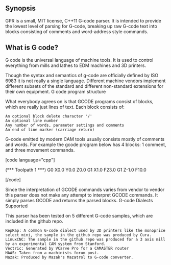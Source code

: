 ## Synopsis

GPR is a small, MIT license, C++11 G-code parser. It is intended to provide the lowest
level of parsing for G-code, breaking up raw G-code text into blocks consisting of
comments and word-address style commands.

## What is G code?

G code is the universal language of machine tools. It is used to control everything from mills and lathes to EDM machines and 3D printers.

Though the syntax and semantics of g-code are officially defined by ISO 6983 it is not really a single language. Different machine vendors implement different subsets of the standard and different non-standard extensions for their own equipment.
G code program structure

What everybody agrees on is that GCODE programs consist of blocks, which are really just lines of text. Each block consists of:

    An optional block delete character '/'
    An optional line number
    Any number of words, parameter settings and comments
    An end of line marker (carriage return)

G-code emitted by modern CAM tools usually consists mostly of comments and words. For example the gcode program below has 4 blocks: 1 comment, and three movement commands.

[code language="cpp"]

(*** Toolpath 1 ***)
G0 X0.0 Y0.0 Z0.0
G1 X1.0 F23.0
G1 Z-1.0 F10.0

[/code]

Since the interpretation of GCODE commands varies from vendor to vendor this parser does not make any attempt to interpret GCODE commands. It simply parses GCODE and returns the parsed blocks.
G-code Dialects Supported

This parser has been tested on 5 different G-code samples, which are included in the github repo.

    RepRap: A common G-code dialect used by 3D printers like the monoprice select mini, the sample in the github repo was produced by Cura.
    LinuxCNC: The sample in the github repo was produced for a 3 axis mill by an experimental CAM system from Stanford.
    Vectric: Generated by VCarve Pro for a CAMASTER router
    HAAS: Taken from a machinists forum post.
    Mazak: Produced by Mazak's Mazatrol to G-code converter.